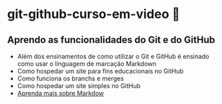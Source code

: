 # git-github-curso-em-video 🎥
## Aprendo as funcionalidades do Git e do GitHub
* Além dos ensinamentos de como utilizar o Git e GitHub é ensinado como usar o linguagem de marcação Markdown
* Como hospedar um site para fins educacionais no GitHub
* Como funciona os branchs e merges 
* Como hospedar um site simples no GitHub
* [Aprenda mais sobre Markdow](https://github.com/gustavoguanabara/git-github/blob/master/manuais-PDF/guia-markdown.pdf)
